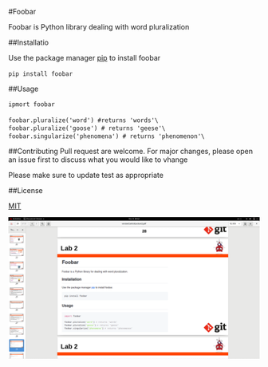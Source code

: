 #Foobar

Foobar is Python library dealing with word pluralization

##Installatio

Use the package manager [pip](https://pypi.org/project/pip/) to install foobar

`pip install foobar`

##Usage
```
ipmort foobar

foobar.pluralize('word') #returns 'words'\
foobar.pluralize('goose') # returns 'geese'\
foobar.singularize('phenomena') # returns 'phenomenon'\
```
##Contributing
Pull request are welcome. For major changes, please open an issue first to discuss what you would like to vhange

Please make sure to update test as appropriate


##License

[MIT](https://www.mit.edu/)


![](https://github.com/GehadMohammed/lab2/blob/main/img.png)
